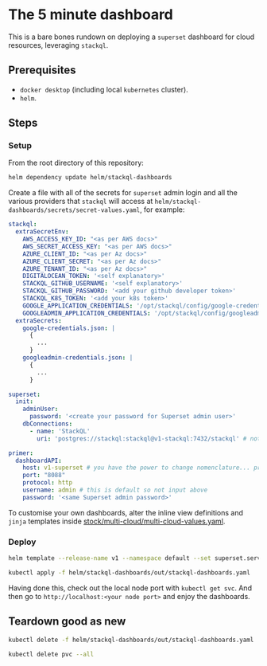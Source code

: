 
# The 5 minute dashboard

This is a bare bones rundown on deploying a `superset` dashboard for cloud resources, leveraging `stackql`.

## Prerequisites

- `docker desktop` (including local `kubernetes` cluster).
- `helm`.


## Steps

### Setup

From the root directory of this repository:

```bash
helm dependency update helm/stackql-dashboards
```

Create a file with all of the secrets for `superset` admin login and all the various providers that `stackql` will access at `helm/stackql-dashboards/secrets/secret-values.yaml`, for example:

```yaml
stackql:
  extraSecretEnv:
    AWS_ACCESS_KEY_ID: "<as per AWS docs>"
    AWS_SECRET_ACCESS_KEY: "<as per AWS docs>"
    AZURE_CLIENT_ID: "<as per Az docs>"
    AZURE_CLIENT_SECRET: "<as per Az docs>"
    AZURE_TENANT_ID: "<as per Az docs>"
    DIGITALOCEAN_TOKEN: '<self explanatory>'
    STACKQL_GITHUB_USERNAME: '<self explanatory>'
    STACKQL_GITHUB_PASSWORD: '<add your github developer token>'
    STACKQL_K8S_TOKEN: '<add your k8s token>'
    GOOGLE_APPLICATION_CREDENTIALS: '/opt/stackql/config/google-credentials.json'
    GOOGLEADMIN_APPLICATION_CREDENTIALS: '/opt/stackql/config/googleadmin-credentials.json'
  extraSecrets:
    google-credentials.json: |
      {
        ...
      }
    googleadmin-credentials.json: |
      {
        ...
      }

superset:
  init:
    adminUser:
      password: '<create your password for Superset admin user>'
    dbConnections:
      - name: 'StackQL'
        uri: 'postgres://stackql:stackql@v1-stackql:7432/stackql' # not secure and not intended to venture off your local machine; you have the power to change all this... proceed with caution

primer:
  dashboardAPI:
    host: v1-superset # you have the power to change nomenclature... proceed with caution
    port: "8088"
    protocol: http
    username: admin # this is default so not input above
    password: '<same Superset admin password>'

```

To customise your own dashboards, alter the inline view definitions and `jinja` templates inside [stock/multi-cloud/multi-cloud-values.yaml](/stock/multi-cloud/multi-cloud-values.yaml).

### Deploy


```bash
helm template --release-name v1 --namespace default --set superset.service.type=NodePort --set superset.service.nodePort.http="" --set superset.init.loadExamples=false -f stock/multi-cloud/multi-cloud-values.yaml -f helm/stackql-dashboards/secrets/secret-values.yaml helm/stackql-dashboards > helm/stackql-dashboards/out/stackql-dashboards.yaml

kubectl apply -f helm/stackql-dashboards/out/stackql-dashboards.yaml
```

Having done this, check out the local node port with `kubectl get svc`.  And then go to `http://localhost:<your node port>` and enjoy the dashboards.

## Teardown good as new

```bash
kubectl delete -f helm/stackql-dashboards/out/stackql-dashboards.yaml

kubectl delete pvc --all
```
